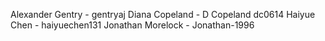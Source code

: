 Alexander Gentry  - gentryaj
Diana Copeland - D Copeland dc0614
Haiyue Chen - haiyuechen131
Jonathan Morelock - Jonathan-1996
